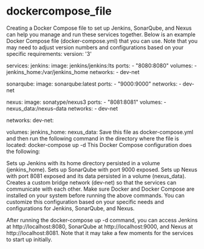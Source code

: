 # dockercompose_file
Creating a Docker Compose file to set up Jenkins, SonarQube, and Nexus can help you manage and run these services together.
Below is an example Docker Compose file (docker-compose.yml) that you can use. Note that you may need to adjust version numbers and configurations based on your specific requirements:
version: '3'

services:
  jenkins:
    image: jenkins/jenkins:lts
    ports:
      - "8080:8080"
    volumes:
      - jenkins_home:/var/jenkins_home
    networks:
      - dev-net

  sonarqube:
    image: sonarqube:latest
    ports:
      - "9000:9000"
    networks:
      - dev-net

  nexus:
    image: sonatype/nexus3
    ports:
      - "8081:8081"
    volumes:
      - nexus_data:/nexus-data
    networks:
      - dev-net

networks:
  dev-net:

volumes:
  jenkins_home:
  nexus_data:
Save this file as docker-compose.yml and then run the following command in the directory where the file is located:
docker-compose up -d
This Docker Compose configuration does the following:

Sets up Jenkins with its home directory persisted in a volume (jenkins_home).
Sets up SonarQube with port 9000 exposed.
Sets up Nexus with port 8081 exposed and its data persisted in a volume (nexus_data).
Creates a custom bridge network (dev-net) so that the services can communicate with each other.
Make sure Docker and Docker Compose are installed on your system before running the above commands. You can customize this configuration based on your specific needs and configurations for Jenkins, SonarQube, and Nexus.

After running the docker-compose up -d command, you can access Jenkins at http://localhost:8080, SonarQube at http://localhost:9000, and Nexus at http://localhost:8081. Note that it may take a few moments for the services to start up initially.
